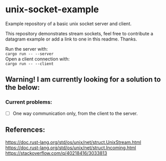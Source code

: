 # unix-socket-example

Example repository of a basic unix socket server and client.

This repository demonstrates stream sockets, feel free to contribute a datagram example or add a link to one in this readme. Thanks.

Run the server with:  
`cargo run -- --server`  
Open a client connection with:  
`cargo run -- --client`

## Warning! I am currently looking for a solution to the below:
### Current problems:
- [ ] One way communication only, from the client to the server.

## References:
https://doc.rust-lang.org/std/os/unix/net/struct.UnixStream.html
https://doc.rust-lang.org/std/os/unix/net/struct.Incoming.html
https://stackoverflow.com/q/40218416/3033813
